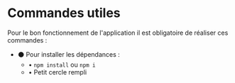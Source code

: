 # Commandes utiles

Pour le bon fonctionnement de l'application il est obligatoire de réaliser ces commandes :

- ⚫ Pour installer les dépendances :
  - • ```npm install``` ou ```npm i```
  - • Petit cercle rempli
